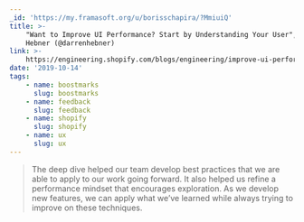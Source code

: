 ```yaml
---
_id: 'https://my.framasoft.org/u/borisschapira/?MmiuiQ'
title: >-
    "Want to Improve UI Performance? Start by Understanding Your User", Darren
    Hebner (@darrenhebner)
link: >-
    https://engineering.shopify.com/blogs/engineering/improve-ui-performance-understanding-your-user
date: '2019-10-14'
tags:
    - name: boostmarks
      slug: boostmarks
    - name: feedback
      slug: feedback
    - name: shopify
      slug: shopify
    - name: ux
      slug: ux
---
```


<div class="markdown"><blockquote>
<p>The deep dive helped our team develop best practices that we are able to apply to our work going forward. It also helped us refine a performance mindset that encourages exploration. As we develop new features, we can apply what we’ve learned while always trying to improve on these techniques.
</p>
</blockquote></div>
